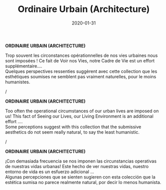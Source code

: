 ﻿---
layout: "gallery.njk"
date: "2020-01-31"
title: "Ordinaire Urbain (Architecture)"
description: ""
cover : ""
image_scaling: "105" #en pixel, la taille verticale minimum des images presentes dans la gallery
products:
#   les images produits son dans le dossier "products"
#   - image: nom_de_l_image.jpg
#   - link: https://www.pcagallery.com/example
---
**ORDINAIRE URBAIN (ARCHITECTURE)**

Trop souvent les circonstances opérationnelles de nos vies urbaines nous sont imposées ! Ce fait de Voir nos Vies, notre Cadre de Vie est un effort supplémentaire....  
Quelques perspectives ressenties suggèrent avec cette collection que les esthétiques soumises ne semblent pas vraiment naturelles, pour le moins humanistes.  

/

**ORDINAIRE URBAIN (ARCHITECTURE)**

Too often the operational circumstances of our urban lives are imposed on us! This fact of Seeing our Lives, our Living Environment is an additional effort ....  
Some perceptions suggest with this collection that the submissive aesthetics do not seem really natural, to say the least humanistic.  

/

**ORDINAIRE URBAIN (ARCHITECTURE)**

¡Con demasiada frecuencia se nos imponen las circunstancias operativas de nuestras vidas urbanas! Este hecho de ver nuestras vidas, nuestro entorno de vida es un esfuerzo adicional ...  
Algunas percepciones que se sienten sugieren con esta colección que la estética sumisa no parece realmente natural, por decir lo menos humanista.  

